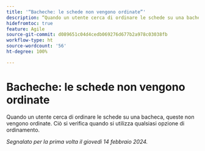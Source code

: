 ```yaml
---
title: '“Bacheche: le schede non vengono ordinate”'
description: “Quando un utente cerca di ordinare le schede su una bacheca, queste non vengono ordinate. Ciò si verifica quando si utilizza qualsiasi opzione di ordinamento.”
hidefromtoc: true
feature: Agile
source-git-commit: d089651c04d4cedb069276d677b2a978c03038fb
workflow-type: ht
source-wordcount: '56'
ht-degree: 100%

---
```



# Bacheche: le schede non vengono ordinate

Quando un utente cerca di ordinare le schede su una bacheca, queste non vengono ordinate. Ciò si verifica quando si utilizza qualsiasi opzione di ordinamento.

_Segnalato per la prima volta il giovedì 14 febbraio 2024._
